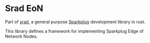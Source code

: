 # Srad EoN

Part of [srad](https://crates.io/crates/srad), a general purpose [Sparkplug](https://sparkplug.eclipse.org/) development library in rust.

This library defines a framework for implementing Sparkplug Edge of Network Nodes.
